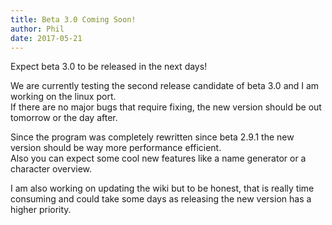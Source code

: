 ```yaml
---
title: Beta 3.0 Coming Soon!
author: Phil
date: 2017-05-21
---
```


Expect beta 3.0 to be released in the next days!

We are currently testing the second release candidate of beta 3.0 and I am working on the linux port.  
If there are no major bugs that require fixing, the new version should be out tomorrow or the day after.

Since the program was completely rewritten since beta 2.9.1 the new version should be way more performance efficient.  
Also you can expect some cool new features like a name generator or a character overview.  

I am also working on updating the wiki but to be honest, that is really time consuming and could take some days as releasing the new version has a higher priority.
